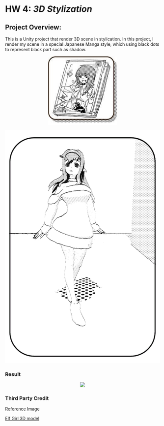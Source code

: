# HW 4: *3D Stylization*

## Project Overview:
This is a Unity project that render 3D scene in stylication. In this project, I render my scene in a special Japanese Manga style, which using black dots to represent black part such as shadow.
<p align = "center">
    <img src = "imgs/reference.jpg">
</p> 

<p align = "center">
    <img src = "imgs/result.png">
</p> 

### Result
<p align = "center">
    <img src = "imgs/demo.gif">
</p> 



### Third Party Credit
[Reference Image](https://www.too.com/manga/howto.html)

[Elf Girl 3D model](https://sketchfab.com/3d-models/elf-girl-52f2e84961b94760b7805c178890d644)